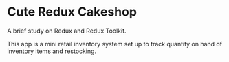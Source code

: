 # Cute Redux Cakeshop

A brief study on Redux and Redux Toolkit.

This app is a mini retail inventory system set up to track quantity on hand of inventory items and restocking.

